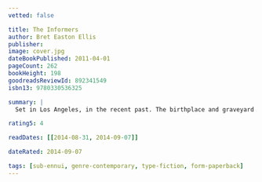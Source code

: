 ```yaml
---
vetted: false

title: The Informers
author: Bret Easton Ellis
publisher: 
image: cover.jpg
dateBookPublished: 2011-04-01
pageCount: 262
bookHeight: 198
goodreadsReviewId: 892341549
isbn13: 9780330536325

summary: |
  Set in Los Angeles, in the recent past. The birthplace and graveyard of American myths and dreams, the city harbours a group of people trapped between the beauty of their surroundings and their own moral impoverishment. This novel is a chronicle of their voices.

rating5: 4

readDates: [[2014-08-31, 2014-09-07]]

dateRated: 2014-09-07

tags: [sub-ennui, genre-contemporary, type-fiction, form-paperback]
---
```

